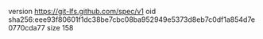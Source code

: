 version https://git-lfs.github.com/spec/v1
oid sha256:eee93f80601f1dc38be7cbc08ba952949e5373d8eb7c0df1a854d7e0770cda77
size 158
